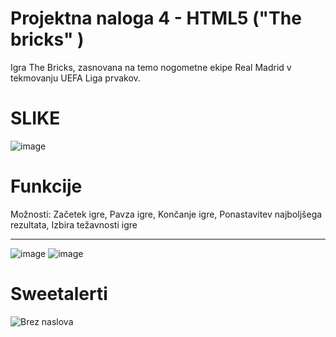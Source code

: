<h1>Projektna naloga 4 - HTML5 ("The bricks" )</h1>

Igra The Bricks, zasnovana na temo nogometne ekipe Real Madrid v tekmovanju UEFA Liga prvakov.

<h1>SLIKE</h1>

![image](https://github.com/user-attachments/assets/5aca15aa-1097-44eb-a71b-061e99845563)

<h1>Funkcije</h1>
Možnosti: Začetek igre, Pavza igre, Končanje igre, Ponastavitev najboljšega rezultata, Izbira težavnosti igre <hr>

![image](https://github.com/user-attachments/assets/686e2b88-65ee-463c-b668-aa8caef1f165) ![image](https://github.com/user-attachments/assets/123f1d49-bcef-4245-9e28-cb79f8f080ee)

<h1>Sweetalerti</h1>

![Brez naslova](https://github.com/user-attachments/assets/51250dfe-f77d-40d1-951c-5d01ed049b1e)
